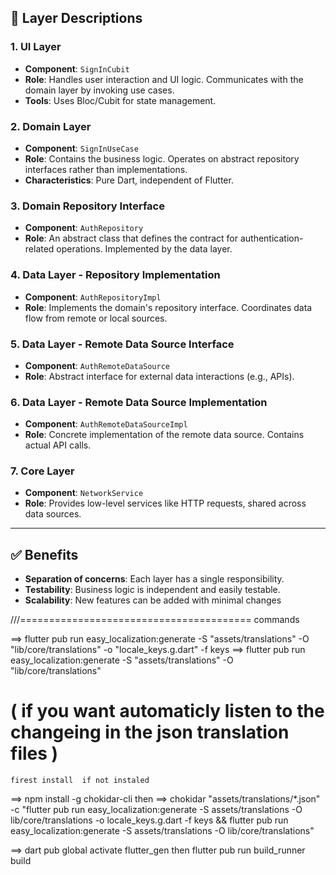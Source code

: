 ## 📂 Layer Descriptions

### 1. **UI Layer**
- **Component**: `SignInCubit`
- **Role**: Handles user interaction and UI logic. Communicates with the domain layer by invoking use cases.
- **Tools**: Uses Bloc/Cubit for state management.

### 2. **Domain Layer**
- **Component**: `SignInUseCase`
- **Role**: Contains the business logic. Operates on abstract repository interfaces rather than implementations.
- **Characteristics**: Pure Dart, independent of Flutter.

### 3. **Domain Repository Interface**
- **Component**: `AuthRepository`
- **Role**: An abstract class that defines the contract for authentication-related operations. Implemented by the data layer.

### 4. **Data Layer - Repository Implementation**
- **Component**: `AuthRepositoryImpl`
- **Role**: Implements the domain's repository interface. Coordinates data flow from remote or local sources.

### 5. **Data Layer - Remote Data Source Interface**
- **Component**: `AuthRemoteDataSource`
- **Role**: Abstract interface for external data interactions (e.g., APIs).

### 6. **Data Layer - Remote Data Source Implementation**
- **Component**: `AuthRemoteDataSourceImpl`
- **Role**: Concrete implementation of the remote data source. Contains actual API calls.

### 7. **Core Layer**
- **Component**: `NetworkService`
- **Role**: Provides low-level services like HTTP requests, shared across data sources.

---

## ✅ Benefits

- **Separation of concerns**: Each layer has a single responsibility.
- **Testability**: Business logic is independent and easily testable.
- **Scalability**: New features can be added with minimal changes

///========================================
commands

[//]: # ( to Generate translation keys)
==>    flutter pub run easy_localization:generate -S "assets/translations" -O "lib/core/translations" -o "locale_keys.g.dart"  -f keys
==>    flutter pub run easy_localization:generate -S "assets/translations" -O "lib/core/translations"
 # ( if you want automaticly listen to the changeing in the json translation files )
    firest install  if not instaled
==>     npm install -g chokidar-cli
    then
==>     chokidar "assets/translations/*.json" -c "flutter pub run easy_localization:generate -S assets/translations -O lib/core/translations -o locale_keys.g.dart -f keys && flutter pub run easy_localization:generate -S assets/translations -O lib/core/translations"
  
[//]: # (to activate gen assets)
==>     dart pub global activate flutter_gen
    then
        flutter pub run build_runner build


[//]: # (MASON===)
[//]: # (mason make feature_brick --output-dir ./lib/features)
